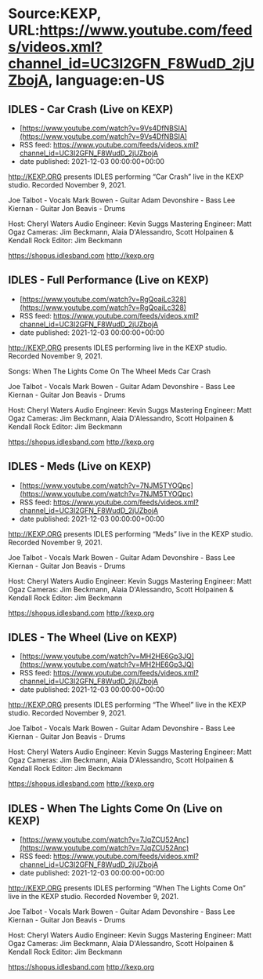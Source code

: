 # Source:KEXP, URL:https://www.youtube.com/feeds/videos.xml?channel_id=UC3I2GFN_F8WudD_2jUZbojA, language:en-US

## IDLES - Car Crash (Live on KEXP)
 - [https://www.youtube.com/watch?v=9Vs4DfNBSIA](https://www.youtube.com/watch?v=9Vs4DfNBSIA)
 - RSS feed: https://www.youtube.com/feeds/videos.xml?channel_id=UC3I2GFN_F8WudD_2jUZbojA
 - date published: 2021-12-03 00:00:00+00:00

http://KEXP.ORG presents IDLES performing “Car Crash” live in the KEXP studio. Recorded November 9, 2021.

Joe Talbot - Vocals
Mark Bowen - Guitar
Adam Devonshire - Bass
Lee Kiernan - Guitar
Jon Beavis - Drums

Host: Cheryl Waters
Audio Engineer: Kevin Suggs
Mastering Engineer: Matt Ogaz
Cameras: Jim Beckmann, Alaia D'Alessandro, Scott Holpainen & Kendall Rock
Editor: Jim Beckmann

https://shopus.idlesband.com
http://kexp.org

## IDLES - Full Performance (Live on KEXP)
 - [https://www.youtube.com/watch?v=RgQoaiLc328](https://www.youtube.com/watch?v=RgQoaiLc328)
 - RSS feed: https://www.youtube.com/feeds/videos.xml?channel_id=UC3I2GFN_F8WudD_2jUZbojA
 - date published: 2021-12-03 00:00:00+00:00

http://KEXP.ORG presents IDLES performing live in the KEXP studio. Recorded November 9, 2021.

Songs:
When The Lights Come On
The Wheel
Meds
Car Crash

Joe Talbot - Vocals
Mark Bowen - Guitar
Adam Devonshire - Bass
Lee Kiernan - Guitar
Jon Beavis - Drums

Host: Cheryl Waters
Audio Engineer: Kevin Suggs
Mastering Engineer: Matt Ogaz
Cameras: Jim Beckmann, Alaia D'Alessandro, Scott Holpainen & Kendall Rock
Editor: Jim Beckmann

https://shopus.idlesband.com
http://kexp.org

## IDLES - Meds (Live on KEXP)
 - [https://www.youtube.com/watch?v=7NJM5TYOQpc](https://www.youtube.com/watch?v=7NJM5TYOQpc)
 - RSS feed: https://www.youtube.com/feeds/videos.xml?channel_id=UC3I2GFN_F8WudD_2jUZbojA
 - date published: 2021-12-03 00:00:00+00:00

http://KEXP.ORG presents IDLES performing “Meds” live in the KEXP studio. Recorded November 9, 2021.

Joe Talbot - Vocals
Mark Bowen - Guitar
Adam Devonshire - Bass
Lee Kiernan - Guitar
Jon Beavis - Drums

Host: Cheryl Waters
Audio Engineer: Kevin Suggs
Mastering Engineer: Matt Ogaz
Cameras: Jim Beckmann, Alaia D'Alessandro, Scott Holpainen & Kendall Rock
Editor: Jim Beckmann

https://shopus.idlesband.com
http://kexp.org

## IDLES - The Wheel (Live on KEXP)
 - [https://www.youtube.com/watch?v=MH2HE6Gp3JQ](https://www.youtube.com/watch?v=MH2HE6Gp3JQ)
 - RSS feed: https://www.youtube.com/feeds/videos.xml?channel_id=UC3I2GFN_F8WudD_2jUZbojA
 - date published: 2021-12-03 00:00:00+00:00

http://KEXP.ORG presents IDLES performing “The Wheel” live in the KEXP studio. Recorded November 9, 2021.

Joe Talbot - Vocals
Mark Bowen - Guitar
Adam Devonshire - Bass
Lee Kiernan - Guitar
Jon Beavis - Drums

Host: Cheryl Waters
Audio Engineer: Kevin Suggs
Mastering Engineer: Matt Ogaz
Cameras: Jim Beckmann, Alaia D'Alessandro, Scott Holpainen & Kendall Rock
Editor: Jim Beckmann

https://shopus.idlesband.com
http://kexp.org

## IDLES - When The Lights Come On (Live on KEXP)
 - [https://www.youtube.com/watch?v=7JqZCU52Anc](https://www.youtube.com/watch?v=7JqZCU52Anc)
 - RSS feed: https://www.youtube.com/feeds/videos.xml?channel_id=UC3I2GFN_F8WudD_2jUZbojA
 - date published: 2021-12-03 00:00:00+00:00

http://KEXP.ORG presents IDLES performing “When The Lights Come On” live in the KEXP studio. Recorded November 9, 2021.

Joe Talbot - Vocals
Mark Bowen - Guitar
Adam Devonshire - Bass
Lee Kiernan - Guitar
Jon Beavis - Drums

Host: Cheryl Waters
Audio Engineer: Kevin Suggs
Mastering Engineer: Matt Ogaz
Cameras: Jim Beckmann, Alaia D'Alessandro, Scott Holpainen & Kendall Rock
Editor: Jim Beckmann

https://shopus.idlesband.com
http://kexp.org

